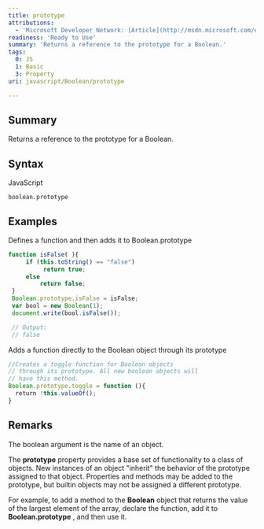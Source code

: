 ```yaml
---
title: prototype
attributions:
  - 'Microsoft Developer Network: [Article](http://msdn.microsoft.com/en-us/library/ie/jj155296(v=vs.94).aspx)'
readiness: 'Ready to Use'
summary: 'Returns a reference to the prototype for a Boolean.'
tags:
  0: JS
  1: Basic
  3: Property
uri: javascript/Boolean/prototype

---
```

## <span>Summary</span>

Returns a reference to the prototype for a Boolean.

## <span>Syntax</span>

<span class="language">JavaScript</span>

    boolean.prototype

## <span>Examples</span>

Defines a function and then adds it to Boolean.prototype

``` js
function isFalse( ){
     if (this.toString() == "false")
          return true;
     else
         return false;
 }
 Boolean.prototype.isFalse = isFalse;
 var bool = new Boolean(1);
 document.write(bool.isFalse());

 // Output:
 // false
```

Adds a function directly to the Boolean object through its prototype

``` js
//Creates a toggle function for Boolean objects
// through its prototype. All new boolean objects will
// have this method.
Boolean.prototype.toggle = function (){
  return !this.valueOf();
}
```

## <span>Remarks</span>

The boolean argument is the name of an object.

The **prototype** property provides a base set of functionality to a class of objects. New instances of an object "inherit" the behavior of the prototype assigned to that object. Properties and methods may be added to the prototype, but builtin objects may not be assigned a different prototype.

For example, to add a method to the **Boolean** object that returns the value of the largest element of the array, declare the function, add it to **Boolean.prototype** , and then use it.

